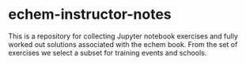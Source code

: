 # echem-instructor-notes
This is a repository for collecting Jupyter notebook exercises and fully worked out solutions associated with the echem book. From the set of exercises we select a subset for training events and schools. 
